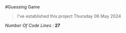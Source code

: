 #Guessing Game

>I've established this project Thursday 06 May 2024

*Number Of Code Lines* : **27**



